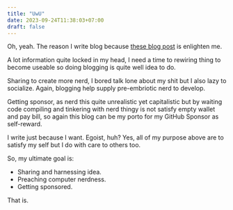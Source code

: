```yaml
---
title: "UwU"
date: 2023-09-24T11:38:03+07:00
draft: false
---
```


Oh, yeah. The reason I write blog because [these blog post](https://www.craigkerstiens.com/2013/03/31/why-i-blog/) is enlighten me. 

A lot information quite locked in my head, I need a time to rewiring thing to become useable so doing blogging
is quite well idea to do.

Sharing to create more nerd, I bored talk lone about my shit but I also lazy to socialize. Again, blogging help
supply pre-embriotic nerd to develop.

Getting sponsor, as nerd this quite unrealistic yet capitalistic but by waiting code compiling and tinkering
with nerd thingy is not satisfy empty wallet and pay bill, so again this blog can be my porto for my GitHub Sponsor as self-reward.

I write just because I want. Egoist, huh? Yes, all of my purpose above are to satisfy my self but I do with care to others too.

So, my ultimate goal is:

- Sharing and harnessing idea.
- Preaching computer nerdness.
- Getting sponsored.

That is.
